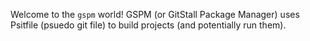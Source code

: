 Welcome to the `gspm` world!
GSPM (or GitStall Package Manager) uses Psitfile (psuedo git file) to build projects (and potentially run them).
